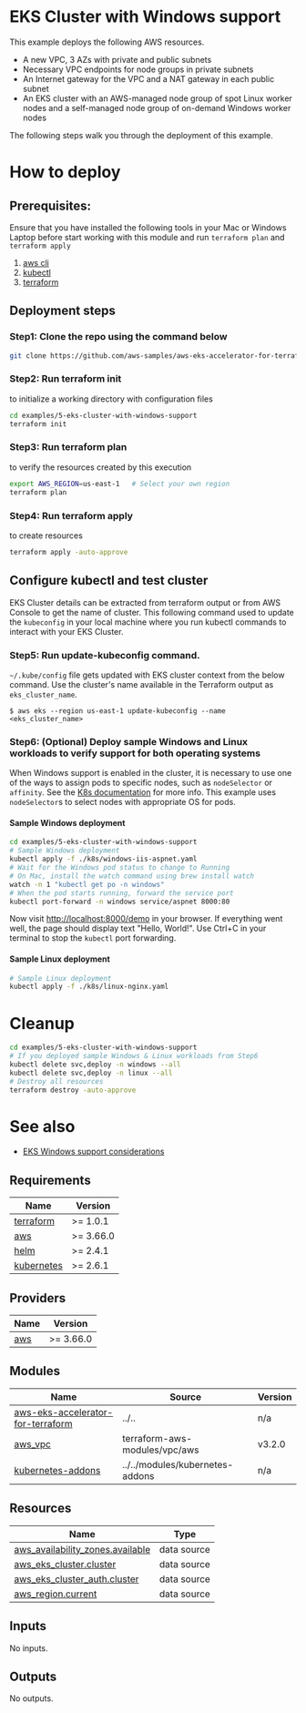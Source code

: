 # EKS Cluster with Windows support

This example deploys the following AWS resources.
 - A new VPC, 3 AZs with private and public subnets
 - Necessary VPC endpoints for node groups in private subnets
 - An Internet gateway for the VPC and a NAT gateway in each public subnet
 - An EKS cluster with an AWS-managed node group of spot Linux worker nodes and a self-managed node group of on-demand Windows worker nodes

The following steps walk you through the deployment of this example.

# How to deploy

## Prerequisites:
Ensure that you have installed the following tools in your Mac or Windows Laptop before start working with this module and run `terraform plan` and `terraform apply`

1. [aws cli](https://docs.aws.amazon.com/cli/latest/userguide/install-cliv2.html)
2. [kubectl](https://Kubernetes.io/docs/tasks/tools/)
3. [terraform](https://learn.hashicorp.com/tutorials/terraform/install-cli)

## Deployment steps

### Step1: Clone the repo using the command below

```bash
git clone https://github.com/aws-samples/aws-eks-accelerator-for-terraform.git
```

### Step2: Run terraform init

to initialize a working directory with configuration files

```bash
cd examples/5-eks-cluster-with-windows-support
terraform init
```

### Step3: Run terraform plan

to verify the resources created by this execution

```bash
export AWS_REGION=us-east-1   # Select your own region
terraform plan
```

### Step4: Run terraform apply

to create resources

```bash
terraform apply -auto-approve
```

## Configure kubectl and test cluster

EKS Cluster details can be extracted from terraform output or from AWS Console to get the name of cluster. This following command used to update the `kubeconfig` in your local machine where you run kubectl commands to interact with your EKS Cluster.

### Step5: Run update-kubeconfig command.

`~/.kube/config` file gets updated with EKS cluster context from the below command. Use the cluster's name available in the Terraform output as `eks_cluster_name`.

    $ aws eks --region us-east-1 update-kubeconfig --name <eks_cluster_name>

### Step6: (Optional) Deploy sample Windows and Linux workloads to verify support for both operating systems

When Windows support is enabled in the cluster, it is necessary to use one of the ways to assign pods to specific nodes, such as `nodeSelector` or `affinity`. See the [K8s documentation](https://kubernetes.io/docs/concepts/scheduling-eviction/assign-pod-node/) for more info. This example uses `nodeSelector`s to select nodes with appropriate OS for pods.

#### Sample Windows deployment
```bash
cd examples/5-eks-cluster-with-windows-support
# Sample Windows deployment
kubectl apply -f ./k8s/windows-iis-aspnet.yaml
# Wait for the Windows pod status to change to Running
# On Mac, install the watch command using brew install watch
watch -n 1 "kubectl get po -n windows"
# When the pod starts running, forward the service port
kubectl port-forward -n windows service/aspnet 8000:80
```
Now visit [http://localhost:8000/demo](http://localhost:8000/demo) in your browser. If everything went well, the page should display text "Hello, World!". Use Ctrl+C in your terminal to stop the `kubectl` port forwarding.

#### Sample Linux deployment
```bash
# Sample Linux deployment
kubectl apply -f ./k8s/linux-nginx.yaml
```

# Cleanup

```bash
cd examples/5-eks-cluster-with-windows-support
# If you deployed sample Windows & Linux workloads from Step6
kubectl delete svc,deploy -n windows --all
kubectl delete svc,deploy -n linux --all
# Destroy all resources
terraform destroy -auto-approve
```

# See also

* [EKS Windows support considerations](https://docs.aws.amazon.com/eks/latest/userguide/windows-support.html)

<!--- BEGIN_TF_DOCS --->
## Requirements

| Name | Version |
|------|---------|
| <a name="requirement_terraform"></a> [terraform](#requirement\_terraform) | >= 1.0.1 |
| <a name="requirement_aws"></a> [aws](#requirement\_aws) | >= 3.66.0 |
| <a name="requirement_helm"></a> [helm](#requirement\_helm) | >= 2.4.1 |
| <a name="requirement_kubernetes"></a> [kubernetes](#requirement\_kubernetes) | >= 2.6.1 |

## Providers

| Name | Version |
|------|---------|
| <a name="provider_aws"></a> [aws](#provider\_aws) | >= 3.66.0 |

## Modules

| Name | Source | Version |
|------|--------|---------|
| <a name="module_aws-eks-accelerator-for-terraform"></a> [aws-eks-accelerator-for-terraform](#module\_aws-eks-accelerator-for-terraform) | ../.. | n/a |
| <a name="module_aws_vpc"></a> [aws\_vpc](#module\_aws\_vpc) | terraform-aws-modules/vpc/aws | v3.2.0 |
| <a name="module_kubernetes-addons"></a> [kubernetes-addons](#module\_kubernetes-addons) | ../../modules/kubernetes-addons | n/a |

## Resources

| Name | Type |
|------|------|
| [aws_availability_zones.available](https://registry.terraform.io/providers/hashicorp/aws/latest/docs/data-sources/availability_zones) | data source |
| [aws_eks_cluster.cluster](https://registry.terraform.io/providers/hashicorp/aws/latest/docs/data-sources/eks_cluster) | data source |
| [aws_eks_cluster_auth.cluster](https://registry.terraform.io/providers/hashicorp/aws/latest/docs/data-sources/eks_cluster_auth) | data source |
| [aws_region.current](https://registry.terraform.io/providers/hashicorp/aws/latest/docs/data-sources/region) | data source |

## Inputs

No inputs.

## Outputs

No outputs.

<!--- END_TF_DOCS --->